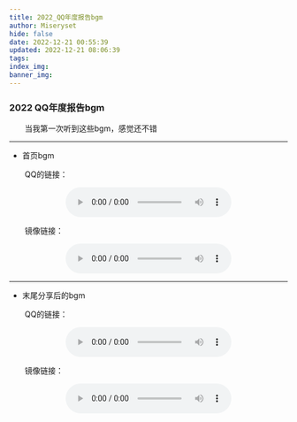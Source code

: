 ```yaml
---
title: 2022_QQ年度报告bgm
author: Miseryset
hide: false
date: 2022-12-21 00:55:39
updated: 2022-12-21 08:06:39
tags:
index_img:
banner_img:
---
```

### 2022 QQ年度报告bgm
&emsp;&emsp;当我第一次听到这些bgm，感觉还不错
***
<!-- more -->
- 首页bgm

&emsp;&emsp;QQ的链接：

<audio controls preload="metadata" style="clear:both;display:block;margin:3px auto">
  <source src="https://static-res.qq.com/static-res/pandian2022/home-bgm-1.mp3" type="audio/mpeg">
</audio>

&emsp;&emsp;镜像链接：

<audio controls preload="metadata" style="clear:both;display:block;margin:3px auto">
  <source src="https://gcore.jsdelivr.net/gh/Miseryset/RawFile@main/music/home-bgm-1.mp3" type="audio/mpeg">
</audio>

***

- 末尾分享后的bgm

&emsp;&emsp;QQ的链接：

<audio controls preload="metadata" style="clear:both;display:block;margin:3px auto">
  <source src="https://092162d3da86230a2734a97587ec5324.dlied1.cdntips.net/dlied1.qq.com/qqweb/young1.mp3" type="audio/mpeg">
</audio>

&emsp;&emsp;镜像链接：

<audio controls preload="metadata" style="clear:both;display:block;margin:3px auto">
  <source src="https://gcore.jsdelivr.net/gh/Miseryset/RawFile@main/music/young1.mp3" type="audio/mpeg">
</audio>
